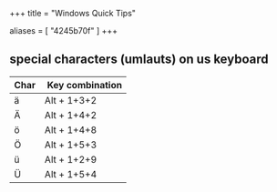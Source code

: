 +++
title = "Windows Quick Tips"

aliases = [
  "4245b70f"
]
+++

## special characters (umlauts) on us keyboard

| Char | Key combination |
|------|---|
| ä    | Alt + 1+3+2 |
| Ä    | Alt + 1+4+2 |
| ö    | Alt + 1+4+8 |
| Ö    | Alt + 1+5+3 |
| ü    | Alt + 1+2+9 |
| Ü    | Alt + 1+5+4 |

